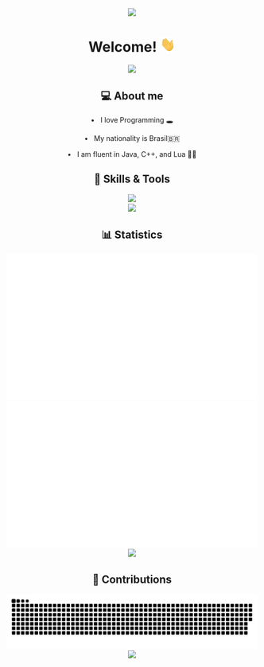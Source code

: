 <div align="center">
  <img src="https://capsule-render.vercel.app/api?animation=fadeIn&type=waving&color=gradient&height=200&fontAlignY=40"/>
  <h1>Welcome! <img src="https://raw.githubusercontent.com/mov-ebx/mov-ebx/master/assets/wave.gif" height=30></h1>
  <div id="badges">
    <a href="https://gists.github.com/mov-ebx](https://github.com/MVPSt">
      <img src="https://img.shields.io/badge/Gists-blue?logo=github">
    </a>

  </div>
</div>

<div>
  <h2 align="center">💻 About me</h2>
  <div align="center">
    <p>•   I love Programming 🕳️</p>
    <p>•   My nationality is Brasil🇧🇷</p>
    <p>•   I am fluent in Java, C++, and Lua 👨‍💻</p>
  </div>
</div>

<div align="center">
  <h2 align="center">📜 Skills & Tools</h2>
  <a href="https://skillicons.dev">
    <img src="https://skillicons.dev/icons?i=cs,bots,dotnet,java,lua,py"/>
    <br>
    <img src="https://skillicons.dev/icons?i=cloudflare,discord,eclipse,git,github,idea,linux,visualstudio,vscode,selenium"/>
  </a>
</div>

<div align="center">
  <h2 align="center">📊 Statistics</h2>
  <img src="https://raw.githubusercontent.com/mov-ebx/mov-ebx/stats/generated/overview.svg#gh-dark-mode-only">
  <img src="https://raw.githubusercontent.com/mov-ebx/mov-ebx/stats/generated/languages.svg#gh-dark-mode-only">
  <img src="http://github-readme-streak-stats.herokuapp.com?user=mov-ebx&theme=tokyonight_duo&hide_border=true&mode=weekly">
</div>

<div align="center">
  <h2 align="center">🐍 Contributions</h2>
  <img src="https://raw.githubusercontent.com/mov-ebx/mov-ebx/snake/github-contribution-grid-snake-dark.svg"/>
</div>

<div align="center">
  <img src="https://capsule-render.vercel.app/api?type=waving&color=gradient&height=200&section=footer"/>
</div>
